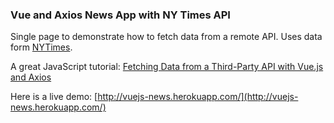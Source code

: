 ### Vue and Axios News App with NY Times API 

Single page to demonstrate how to fetch data from a remote API. 
Uses data form [NYTimes](https://developer.nytimes.com).

A great JavaScript tutorial: [Fetching Data from a Third-Party API with Vue.js and Axios](https://www.sitepoint.com/fetching-data-third-party-api-vue-axios/)

Here is a live demo: 
[http://vuejs-news.herokuapp.com/](http://vuejs-news.herokuapp.com/)